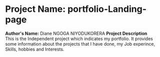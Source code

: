 # Project Name: portfolio-Landing-page

<html>
  
  <form>
<b><label> Author's Name:</label></b> <label> Diane NGOGA NIYODUKORERA</label>
  <b><label> Project Description</label></b> <br>
  <label>This is the Independent project which indicates my portfolio. It provides some information about the projects that I have done, my Job experince, Skills, hobbies and Interests. </label>
  
  </form>
  </html>

